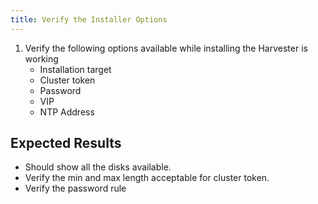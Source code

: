 ```yaml
---
title: Verify the Installer Options	
---
```

1. Verify the following options available while installing the Harvester is working
    - Installation target
    - Cluster token
    - Password
    - VIP
    - NTP Address

## Expected Results
- Should show all the disks available.
- Verify the min and max length acceptable for cluster token.
- Verify the password rule